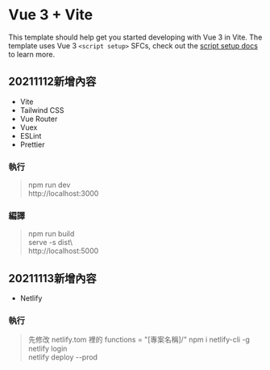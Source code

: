 # Vue 3 + Vite

This template should help get you started developing with Vue 3 in Vite. The template uses Vue 3 `<script setup>` SFCs, check out the [script setup docs](https://v3.vuejs.org/api/sfc-script-setup.html#sfc-script-setup) to learn more.

## 20211112新增內容
- Vite 
- Tailwind CSS
- Vue Router
- Vuex
- ESLint
- Prettier

### 執行
>npm run dev <br>
>http://localhost:3000

### 編譯
>npm run build <br>
>serve -s dist\ <br>
>http://localhost:5000

## 20211113新增內容
- Netlify

### 執行
>先修改 netlify.tom 裡的 functions = "[專案名稱]/"
>npm i netlify-cli -g<br>
>netlify login<br>
>netlify deploy --prod
